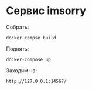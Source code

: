 # Сервис imsorry

Собрать:
```
docker-compse build
```

Поднять:
```
docker-compose up
```

Заходим на:
```
http://127.0.0.1:14567/
```
